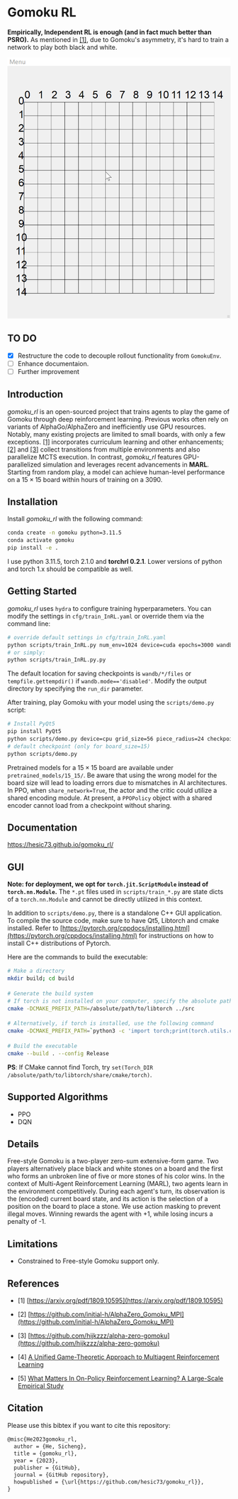 # Gomoku RL

**Empirically, Independent RL is enough (and in fact much better than PSRO).** As mentioned in [[1]](#refer-anchor-1), due to Gomoku's asymmetry, it's hard to train a network to play both black and white.

![](/assets//images/screenshot_0.gif)

## TO DO

- [x] Restructure the code to decouple rollout functionality from `GomokuEnv`.
- [ ] Enhance documentaion.
- [ ] Further improvement

## Introduction

*gomoku_rl* is an open-sourced project that trains agents to play the game of Gomoku through deep reinforcement learning. Previous works often rely on variants of AlphaGo/AlphaZero and inefficiently use GPU resources. Notably, many existing projects are limited to small boards, with only a few exceptions. [[1]](#refer-anchor-1) incorporates curriculum learning and other enhancements;  [[2]](#refer-anchor-2)  and  [[3]](#refer-anchor-3)  collect transitions from multiple environments and also parallelize MCTS execution. In contrast, *gomoku_rl* features GPU-parallelized simulation and leverages recent advancements in **MARL**. Starting from random play, a model can achieve human-level performance on a $15\times15$ board within hours of training on a 3090.

## Installation

Install *gomoku_rl* with the following command:

```bash
conda create -n gomoku python=3.11.5
conda activate gomoku
pip install -e .
```

I use python 3.11.5, torch 2.1.0 and **torchrl 0.2.1**. Lower versions of python and torch 1.x should be compatible as well. 

## Getting Started

*gomoku_rl* uses `hydra` to configure training hyperparameters. You can modify the settings in `cfg/train_InRL.yaml` or override them via the command line:

```bash
# override default settings in cfg/train_InRL.yaml
python scripts/train_InRL.py num_env=1024 device=cuda epochs=3000 wandb.mode=online
# or simply:
python scripts/train_InRL.py.py
```

The default location for saving checkpoints is `wandb/*/files` or `tempfile.gettempdir()` if `wandb.mode=='disabled'`. Modify the output directory by specifying the `run_dir` parameter.

After training, play Gomoku with your model using the `scripts/demo.py` script:

```bash
# Install PyQt5
pip install PyQt5
python scripts/demo.py device=cpu grid_size=56 piece_radius=24 checkpoint=/model/path
# default checkpoint (only for board_size=15)
python scripts/demo.py
```

Pretrained models for a $15\times15$ board are available under  `pretrained_models/15_15/`. Be aware that using the wrong model for the board size will lead to loading errors due to mismatches in AI architectures. In PPO, when `share_network=True`, the actor and the critic could utilize a shared encoding module. At present, a `PPOPolicy` object with a shared encoder cannot load from a checkpoint without sharing.

## Documentation

https://hesic73.github.io/gomoku_rl/

## GUI

**Note:  for deployment, we opt for `torch.jit.ScriptModule` instead of `torch.nn.Module`.** The `*.pt` files used in `scripts/train_*.py` are state dicts of a `torch.nn.Module` and cannot be directly utilized in this context.


In addition to `scripts/demo.py`, there is a standalone C++ GUI application. To compile the source code, make sure to have Qt5, Libtorch and cmake installed. Refer to [https://pytorch.org/cppdocs/installing.html](https://pytorch.org/cppdocs/installing.html) for instructions on how to install C++ distributions of Pytorch.

Here are the commands to build the executable:

```bash
# Make a directory
mkdir build; cd build

# Generate the build system
# If torch is not installed on your computer, specify the absolute path to Libtorch
cmake -DCMAKE_PREFIX_PATH=/absolute/path/to/libtorch ../src

# Alternatively, if torch is installed, use the following command
cmake -DCMAKE_PREFIX_PATH=`python3 -c 'import torch;print(torch.utils.cmake_prefix_path)'` ../src

# Build the executable
cmake --build . --config Release

```

**PS**: If CMake cannot find Torch, try `set(Torch_DIR /absolute/path/to/libtorch/share/cmake/torch)`.


## Supported Algorithms

- PPO
- DQN


## Details

Free-style Gomoku is a two-player zero-sum extensive-form game. Two players alternatively place black and white stones on a board and the first who forms an unbroken line of five or more stones of his color wins. In the context of Multi-Agent Reinforcement Learning (MARL), two agents learn in the environment competitively. During each agent's turn, its observation is the (encoded) current board state, and its action is the selection of a position on the board to place a stone. We use action masking to prevent illegal moves. Winning rewards the agent with +1, while losing incurs a penalty of -1. 

## Limitations

- Constrained to Free-style Gomoku support only.

## References

<div id="refer-anchor-1"></div>

- [1] [https://arxiv.org/pdf/1809.10595](https://arxiv.org/pdf/1809.10595)

<div id="refer-anchor-2"></div>

- [2] [https://github.com/initial-h/AlphaZero_Gomoku_MPI](https://github.com/initial-h/AlphaZero_Gomoku_MPI)

<div id="refer-anchor-3"></div>

- [3] [https://github.com/hijkzzz/alpha-zero-gomoku](https://github.com/hijkzzz/alpha-zero-gomoku)

<div id="refer-anchor-4"></div>

- [4] [A Unified Game-Theoretic Approach to Multiagent Reinforcement Learning](https://arxiv.org/pdf/1711.00832.pdf)

<div id="refer-anchor-5"></div>

- [5] [What Matters In On-Policy Reinforcement Learning? A Large-Scale Empirical Study](https://arxiv.org/pdf/2006.05990.pdf)



## Citation
Please use this bibtex if you want to cite this repository:
```
@misc{He2023gomoku_rl,
  author = {He, Sicheng},
  title = {gomoku_rl},
  year = {2023},
  publisher = {GitHub},
  journal = {GitHub repository},
  howpublished = {\url{https://github.com/hesic73/gomoku_rl}},
}
```